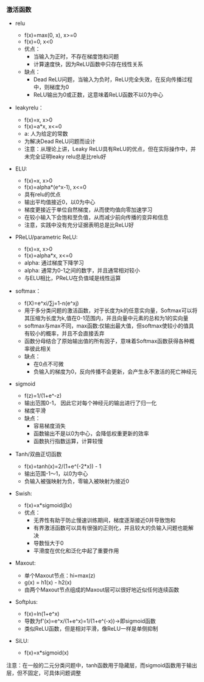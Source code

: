 <!--
 * @Descripttion: 
 * @version: 
 * @Author: jhq
 * @Date: 2022-09-20 23:36:07
 * @LastEditors: jhq
 * @LastEditTime: 2022-09-21 23:26:18
-->
### 激活函数
* relu
    - f(x)=max(0, x), x>=0
    - f(x)=0,  x<0
    - 优点：
        * 当输入为正时，不存在梯度饱和问题
        * 计算速度快，因为ReLU函数中只存在线性关系
    - 缺点：
        * Dead ReLU问题，当输入为负时，ReLU完全失效，在反向传播过程中，则梯度为0
        * ReLU输出为0或正数，这意味着ReLU函数不以0为中心

* leakyrelu：
    - f(x)=x,  x>0
    - f(x)=a*x, x<=0
    - a: 人为给定的常数
    - 为解决Dead ReLU问题而设计
    - 注意：从理论上讲，Leaky ReLU具有ReLU的优点，但在实际操作中，并未完全证明leaky relu总是比relu好

* ELU:
    - f(x)=x,  x>0
    - f(x)=alpha*(e^x-1), x<=0
    - 具有relu的优点
    - 输出平均值接近0，以0为中心
    - 梯度更接近于单位自然梯度，从而使均值向零加速学习
    - 在较小输入下会饱和至负值，从而减少前向传播的变异和信息
    - 注意，实践中没有充分证据表明总是比ReLU好

* PReLU/parametric ReLU:
    - f(x)=x,  x>0
    - f(x)=alpha*x,  x<=0
    - alpha: 通过梯度下降学习
    - alpha: 通常为0-1之间的数字，并且通常相对较小
    - 与ELU相比，PReLU在负值域是线性运算

* softmax：
    - f(X)=e^xi/∑j=1-n(e^xj)
    - 用于多分类问题的激活函数，对于长度为k的任意实向量，Softmax可以将其压缩为长度为k,值在0-1范围内，并且向量中元素的总和为1的实向量
    - softmax与max不同，max函数:仅输出最大值，但softmax使较小的值具有较小的概率，并且不会直接丢弃
    - 函数分母结合了原始输出值的所有因子，意味着Softmax函数获得各种概率彼此相关
    - 缺点：
        * 在0点不可微
        * 负输入的梯度为0，反向传播不会更新，会产生永不激活的死亡神经元

* sigmoid
    - f(z)=1/(1+e^-z)
    - 输出范围0-1， 因此它对每个神经元的输出进行了归一化
    - 梯度平滑
    - 缺点：
        * 容易梯度消失
        * 函数输出不是以0为中心，会降低权重更新的效率
        * 函数执行指数运算，计算较慢

* Tanh/双曲正切函数
    - f(x)=tanh(x)=2/(1+e^(-2*x)) - 1
    - 输出范围-1～1，以0为中心
    - 负输入被强映射为负，零输入被映射为接近0

* Swish:
    - f(x)=x*sigmoid(βx)
    - 优点：
        * 无界性有助于防止慢速训练期间，梯度逐渐接近0并导致饱和
        * 有界激活函数可以具有很强的正则化，并且较大的负输入问题也能解决
        * 导数恒大于0
        * 平滑度在优化和泛化中起了重要作用

* Maxout:
    - 单个Maxout节点：hi=max(z)
    - g(x) = h1(x) - h2(x)
    - 由两个Maxout节点组成的Maxout层可以很好地近似任何连续函数

* Softplus:
    - f(x)=ln(1+e^x)
    - 导数为f'(x)=e^x/(1+e^x)=1/(1+e^(-x))->即sigmoid函数
    - 类似ReLU函数，但是相对平滑，像ReLU一样是单侧抑制

* SiLU:
    - f(x)=x*sigmoid(x)

注意：在一般的二元分类问题中，tanh函数用于隐藏层，而sigmoid函数用于输出层，但不固定，可具体问题调整
